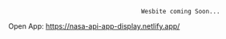                                          Wesbite coming Soon...
                            
Open App: https://nasa-api-app-display.netlify.app/
